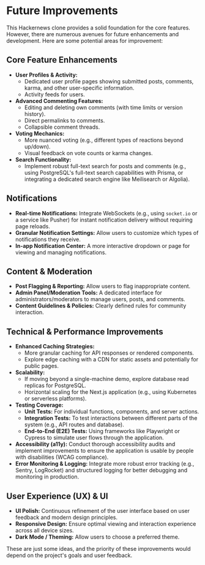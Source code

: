 # Future Improvements

This Hackernews clone provides a solid foundation for the core features. However, there are numerous avenues for future enhancements and development. Here are some potential areas for improvement:

## Core Feature Enhancements

*   **User Profiles & Activity:**
    *   Dedicated user profile pages showing submitted posts, comments, karma, and other user-specific information.
    *   Activity feeds for users.
*   **Advanced Commenting Features:**
    *   Editing and deleting own comments (with time limits or version history).
    *   Direct permalinks to comments.
    *   Collapsible comment threads.
*   **Voting Mechanics:**
    *   More nuanced voting (e.g., different types of reactions beyond up/down).
    *   Visual feedback on vote counts or karma changes.
*   **Search Functionality:**
    *   Implement robust full-text search for posts and comments (e.g., using PostgreSQL's full-text search capabilities with Prisma, or integrating a dedicated search engine like Meilisearch or Algolia).

## Notifications

*   **Real-time Notifications:** Integrate WebSockets (e.g., using `socket.io` or a service like Pusher) for instant notification delivery without requiring page reloads.
*   **Granular Notification Settings:** Allow users to customize which types of notifications they receive.
*   **In-app Notification Center:** A more interactive dropdown or page for viewing and managing notifications.

## Content & Moderation

*   **Post Flagging & Reporting:** Allow users to flag inappropriate content.
*   **Admin Panel/Moderation Tools:** A dedicated interface for administrators/moderators to manage users, posts, and comments.
*   **Content Guidelines & Policies:** Clearly defined rules for community interaction.

## Technical & Performance Improvements

*   **Enhanced Caching Strategies:**
    *   More granular caching for API responses or rendered components.
    *   Explore edge caching with a CDN for static assets and potentially for public pages.
*   **Scalability:**
    *   If moving beyond a single-machine demo, explore database read replicas for PostgreSQL.
    *   Horizontal scaling for the Next.js application (e.g., using Kubernetes or serverless platforms).
*   **Testing Coverage:**
    *   **Unit Tests:** For individual functions, components, and server actions.
    *   **Integration Tests:** To test interactions between different parts of the system (e.g., API routes and database).
    *   **End-to-End (E2E) Tests:** Using frameworks like Playwright or Cypress to simulate user flows through the application.
*   **Accessibility (a11y):** Conduct thorough accessibility audits and implement improvements to ensure the application is usable by people with disabilities (WCAG compliance).
*   **Error Monitoring & Logging:** Integrate more robust error tracking (e.g., Sentry, LogRocket) and structured logging for better debugging and monitoring in production.

## User Experience (UX) & UI

*   **UI Polish:** Continuous refinement of the user interface based on user feedback and modern design principles.
*   **Responsive Design:** Ensure optimal viewing and interaction experience across all device sizes.
*   **Dark Mode / Theming:** Allow users to choose a preferred theme.

These are just some ideas, and the priority of these improvements would depend on the project's goals and user feedback. 